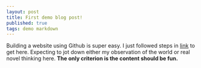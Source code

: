 ```yaml
---
layout: post
title: First demo blog post!
published: true
tags: demo markdown
---
```


Building a website using Github is super easy. I just followed steps in [link](https://dev.to/alagrede/lean-how-to-build-your-personal-blog-with-github-pages-42ae) to get here. Expecting to jot down either my observation of the world or real novel thinking here. **The only criterion is the content should be fun.**

